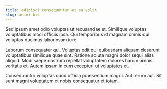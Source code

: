 ```yaml
---
title: adipisci consequuntur et ea velit
slug: animi hic
---
```


Sed ipsum amet odio voluptas ut recusandae et. Similique voluptas voluptatibus modi officiis ipsa. Qui temporibus id magnam omnis qui voluptas ducimus laboriosam iure.

Laborum consequatur qui. Voluptas odit qui quibusdam aliquam deserunt voluptatibus similique quae sint. Ratione soluta magni dolor sequi alias aliquid. Modi saepe nostrum repellat voluptatem dolores harum omnis veritatis et. Autem ipsam in cum excepturi ut voluptates et.

Consequuntur voluptas quod officia praesentium magni. Aut rerum aut. Sit sunt magni voluptatem et nobis consequatur et totam.
